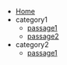 <!-- TODO: Complete with your own sidebar structure and enable sidebar in index.html - or delete this file. -->
- [Home](/#docsifyjs-template)
- category1
   - [passage1](./category1/passage1.md)
   - [passage2](./category1/passage2.md)
- category2
   - [passage1](./category2/passage1.md)
